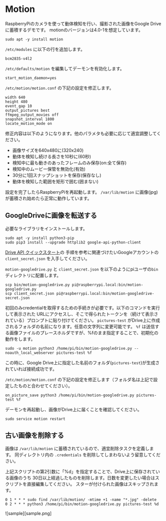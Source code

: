 # Motion
RaspberryPiのカメラを使って動体検知を行い、撮影された画像をGoogle Driveに蓄積するデモです。
motionのバージョンは4.0-1を想定しています。

```
sudo apt -y install motion
```

`/etc/modules` に以下の行を追加します。

```
bcm2835-v4l2
```

`/etc/defaults/motion` を編集してデーモンを有効化します。

```
start_motion_daemon=yes
```

`/etc/motion/motion.conf` の下記の設定を修正します。

```
width 640
height 480
event_gap 10
output_pictures best
ffmpeg_output_movies off
snapshot_interval 1800
locate_motion_mode on
```

修正内容は以下のようになります。他のパラメタも必要に応じて適宜調整してください。

- 画像サイズを640x480に(320x240)
- 動体を検知し続ける長さを10秒に(60秒)
- 検知中に最も動きのあったフレームのみ保存(on:全て保存)
- 検知中のムービー保管を無効化(有効)
- 30分に1回スナップショットを保存(保存なし)
- 動体を検知した範囲を矩形で囲む(囲まない)

設定を完了したらRaspberryPiを再起動します。
`/var/lib/motion` に画像(jpg)が蓄積され始めたら正常に動作しています。

## GoogleDriveに画像を転送する

必要なライブラリをインストールします。
```
sudo apt -y install python3-pip
sudo pip3 install --upgrade httplib2 google-api-python-client
```

[Drive API クイックスタート](https://developers.google.com/drive/v3/web/quickstart/python)の
手順を参考に関連づけたいGoogleアカウントの `client_secret.json` を入手してください。

`motion-googledrive.py` と `client_secret.json` を以下のようにpiユーザの`bin`
ディレクトリに配置します。

```
scp bin/motion-googledrive.py pi@raspberrypi.local:bin/motion-googledrive.py
scp client_secret.json pi@raspberrypi.local:bin/motion-googledrive-secret.json
```

初回のみcredentialを取得するための手続きが必要です。以下のコマンドを実行して表示された
URLにアクセスし、そこで得られたトークンを（続けて表示されている）プロンプトに貼り付けてください。
`pictures-test` がDrive上に作成されるフォルダの名前になります。任意の文字列に変更可能です。
`%f` は送信する画像ファイルのプレースホルダですが、%fのまま指定することで、初期化の動作をします。

```
sudo -u motion python3 /home/pi/bin/motion-googledrive.py --noauth_local_webserver pictures-test %f
```

この時に、Google Drive上に指定した名前のフォルダ(`pictures-test`)が生成されていれば接続成功です。

`/etc/motion/motion.conf` の下記の設定を修正します（フォルダ名は上記で設定したものと合わせてください）。

```
on_picture_save python3 /home/pi/bin/motion-googledrive.py pictures-test %f
```

デーモンを再起動し、画像がDrive上に届くことを確認してください。

```
sudo service motion restart
```

## 古い画像を削除する
画像は `/var/lib/motion` に蓄積されているので、適宜削除タスクを定義します。
同ディレクトリ内の `.credentials` を削除してしまわないよう留意してください。

上記スクリプトの第2引数に「%d」を指定することで、Drive上に保存されている画像のうち
30日以上経過したものを削除します。日数を変更したい場合はスクリプトを直接編集してください。
スターが付けられた画像はスキップされます。

```
0 1 * * * sudo find /var/lib/motion/ -mtime +1 -name "*.jpg" -delete
0 2 * * * python3 /home/pi/bin/motion-googledrive.py pictures-test %d
```

![sample][sample.png]
